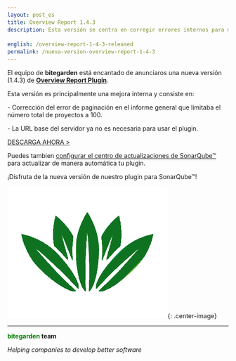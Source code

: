 ```yaml
---
layout: post_es
title: Overview Report 1.4.3 
description: Esta versión se centra en corregir errores internos para mejorar la experiencia del usuario.

english: /overview-report-1-4-3-released
permalink: /nueva-version-overview-report-1-4-3
---
```


El equipo de **bitegarden** está encantado de anunciaros una nueva versión (1.4.3) de [**Overview Report Plugin**](https://www.bitegarden.com/es/sonarqube-overview). 

Esta versión es principalmente una mejora interna y consiste en:

\- Corrección del error de paginación en el informe general que limitaba el número total de proyectos a 100.

\- La URL base del servidor ya no es necesaria para usar el plugin.

<a href="/es/sonarqube-overview-trial-form" class="btn btn-primary btn-call-to-action fancybox">DESCARGA AHORA ></a>

Puedes tambien [configurar el centro de actualizaciones de SonarQube&trade;](/es/downloads/#update-center) para actualizar de manera automática tu plugin. 

¡Disfruta de la nueva versión de nuestro plugin para SonarQube™!

![overview-logo](/img/portfolio/sonarqube-overview.png){: .center-image}

---
**<span style="color: green">bitegarden</span> team**

_Helping companies to develop better software_
